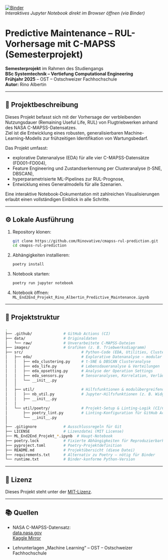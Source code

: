 [![Binder](https://mybinder.org/badge_logo.svg)](https://mybinder.org/v2/gh/Rinovative/cmapss-rul-prediction/HEAD)  
_Interaktives Jupyter Notebook direkt im Browser öffnen (via Binder)_

# Predictive Maintenance – RUL-Vorhersage mit C-MAPSS (Semesterprojekt)

**Semesterprojekt** im Rahmen des Studiengangs  
**BSc Systemtechnik – Vertiefung Computational Engineering**  
**Frühjahr 2025** – OST – Ostschweizer Fachhochschule  
**Autor:** Rino Albertin

---

## 📌 Projektbeschreibung

Dieses Projekt befasst sich mit der Vorhersage der verbleibenden Nutzungsdauer (Remaining Useful Life, RUL) von Flugtriebwerken anhand des NASA C-MAPSS-Datensatzes.  
Ziel ist die Entwicklung eines robusten, generalisierbaren Machine-Learning-Modells zur frühzeitigen Identifikation von Wartungsbedarf.

Das Projekt umfasst:

- explorative Datenanalyse (EDA) für alle vier C-MAPSS-Datensätze (FD001–FD004),
- Feature Engineering und Zustandserkennung per Clusteranalyse (t-SNE, DBSCAN),
- hyperparametrisierte ML-Pipelines zur RUL-Prognose,
- Entwicklung eines Generalmodells für alle Szenarien.

Eine interaktive Notebook-Dokumentation mit zahlreichen Visualisierungen erlaubt einen vollständigen Einblick in alle Schritte.

---

## ⚙️ Lokale Ausführung

1. Repository klonen:
   ```bash
   git clone https://github.com/Rinovative/cmapss-rul-prediction.git
   cd cmapss-rul-prediction
   ```

2. Abhängigkeiten installieren:
   ```bash
   poetry install
   ```

3. Notebook starten:
   ```bash
   poetry run jupyter notebook
   ```

4. Notebook öffnen:  
   `ML_End2End_Projekt_Rino_Albertin_Predictive_Maintenance.ipynb`

---

## 📂 Projektstruktur

```bash
.
├── .github/              # GitHub Actions (CI)
├── data/                 # Originaldaten
│   └── raw/              # Unverarbeitete C-MAPSS-Dateien
├── images/               # Grafiken (z. B. Triebwerksdiagramm)
├── src/                          # Python-Code (EDA, Utilities, Clustering, Linting)
│   ├── eda/                      # Explorative Datenanalyse – modular gegliedert
│   │   ├── eda_clustering.py     # t-SNE & DBSCAN Clusteranalyse
│   │   ├── eda_life.py           # Lebensdaueranalyse & Verteilungen
│   │   ├── eda_opsetting.py      # Analyse der Operation Settings
│   │   ├── eda_sensors.py        # Sensoranalysen, Korrelation, Verläufe
│   │   └── __init__.py
│   │
│   ├── util/                     # Hilfsfunktionen & modulübergreifende Tools
│   │   ├── nb_util.py            # Jupyter-Hilfsfunktionen (z. B. Widgets, Plots)
│   │   ├── __init__.py
│   │
│   └── util/poetry/              # Projekt-Setup & Linting-Logik (CI/CD)
│       ├── poetry_lint.py        # Linting-Konfiguration für GitHub Actions
│       └── __init__.py
│
├── .gitignore            # Ausschlussregeln für Git
├── LICENSE               # Lizenzdatei (MIT License)
├── ML_End2End_Projekt_*.ipynb  # Haupt-Notebook
├── poetry.lock           # Fixierte Abhängigkeiten für Reproduzierbarkeit
├── pyproject.toml        # Poetry-Projektdefinition
├── README.md             # Projektübersicht (diese Datei)
├── requirements.txt      # Alternativ zu Poetry – nötig für Binder
└── runtime.txt           # Binder-konforme Python-Version
```

---

## 📄 Lizenz

Dieses Projekt steht unter der [MIT-Lizenz](LICENSE).

---

## 📚 Quellen

- NASA C-MAPSS-Datensatz:  
  [data.nasa.gov](https://data.nasa.gov/d/ff5v-kuh6)  
  [Kaggle Mirror](https://www.kaggle.com/datasets/behrad3d/nasa-cmaps)

- Lehrunterlagen „Machine Learning“ – OST – Ostschweizer Fachhochschule